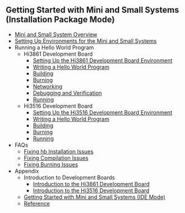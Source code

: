 ## Getting Started with Mini and Small Systems (Installation Package Mode)
- [Mini and Small System Overview](quickstart-lite-overview.md)
- [Setting Up Environments for the Mini and Small Systems](quickstart-lite-env-setup.md)
- Running a Hello World Program
    - Hi3861 Development Board
        - [Setting Up the Hi3861 Development Board Environment](quickstart-lite-steps-hi3861-setting.md)
        - [Writing a Hello World Program](quickstart-lite-steps-hi3861-application-framework.md)
        - [Building](quickstart-lite-steps-hi3861-building.md)
        - [Burning](quickstart-lite-steps-hi3861-burn.md)
        - [Networking](quickstart-lite-steps-hi3861-netconfig.md)
        - [Debugging and Verification](quickstart-lite-steps-hi3861-debug.md)
        - [Running](quickstart-lite-steps-hi3816-running.md)
    - Hi3516 Development Board
        - [Setting Up the Hi3516 Development Board Environment](quickstart-lite-steps-hi3516-setting.md)
        - [Writing a Hello World Program](quickstart-lite-steps-hi3516-application-framework.md)
        - [Building](quickstart-lite-steps-hi3516-building.md)
        - [Burning](quickstart-lite-steps-hi3516-burn.md)
        - [Running](quickstart-lite-steps-hi3516-running.md)
- FAQs
    - [Fixing hb Installation Issues](quickstart-lite-faq-hb.md)
    - [Fixing Compilation Issues](quickstart-lite-faq-compose.md)
    - [Fixing Burning Issues](quickstart-lite-faq-burning.md)
- Appendix
    - Introduction to Development Boards
        - [Introduction to the Hi3861 Development Board](quickstart-lite-introduction-hi3861.md)
        - [Introduction to the Hi3516 Development Board](quickstart-lite-introduction-hi3516.md)
    - [Getting Started with Mini and Small Systems (IDE Mode)](quickstart-lite-ide-directory.md)
    - [Reference](quickstart-lite-reference.md)
